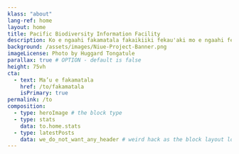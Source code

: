 ```yaml
---
klass: "about"
lang-ref: home
layout: home
title: Pacific Biodiversity Information Facility
description: Ko e ngaahi fakamatala fakaikiiki fekau'aki mo e ngaahi felalave'i 'oku hoko ki he me’amo'ui he Pasifiki 'oku ha atu ia he ngaahi fakamatala ‘a e GBIF.
background: /assets/images/Niue-Project-Banner.png
imageLicense: Photo by Huggard Tongatule
parallax: true # OPTION - default is false
height: 75vh
cta:
  - text: Ma’u e fakamatala 
    href: /to/fakamatala
    isPrimary: true
permalink: /to
composition:
  - type: heroImage # the block type
  - type: stats
    data: to.home.stats
  - type: latestPosts
    data: we_do_not_want_any_header # weird hack as the block layout looks for a data element and falls back to the page if none is present
---
```


